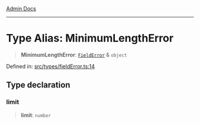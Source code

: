 [Admin Docs](/)

***

# Type Alias: MinimumLengthError

> **MinimumLengthError**: [`FieldError`](FieldError.md) & `object`

Defined in: [src/types/fieldError.ts:14](https://github.com/PalisadoesFoundation/talawa-admin/blob/main/src/types/fieldError.ts#L14)

## Type declaration

### limit

> **limit**: `number`
